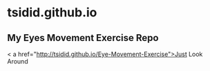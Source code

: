 # tsidid.github.io
## My Eyes Movement Exercise Repo
< a href="http://tsidid.github.io/Eye-Movement-Exercise">Just Look Around</a>
